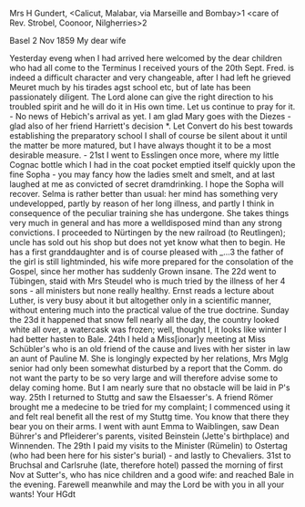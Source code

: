 Mrs H Gundert, <Calicut, Malabar, via Marseille and Bombay>1 <care of Rev. Strobel, Coonoor, Nilgherries>2

 Basel 2 Nov 1859
My dear wife

Yesterday eveng when I had arrived here welcomed by the dear children who had all come to the Terminus I received yours of the 20th Sept. Fred. is indeed a difficult character and very changeable, after I had left he grieved Meuret much by his tirades agst school etc, but of late has been passionately diligent. The Lord alone can give the right direction to his troubled spirit and he will do it in His own time. Let us continue to pray for it. - No news of Hebich's arrival as yet. I am glad Mary goes with the Diezes - glad also of her friend Harriett's decision <Korb an Kittel>*. Let Convert do his best towards establishing the preparatory school I shall of course be silent about it until the matter be more matured, but I have always thought it to be a most desirable measure. - 21st I went to Esslingen once more, where my little Cognac bottle which I had in the coat pocket emptied itself quickly upon the fine Sopha - you may fancy how the ladies smelt and smelt, and at last laughed at me as convicted of secret dramdrinking. I hope the Sopha will recover. Selma is rather better than usual: her mind has something very undevelopped, partly by reason of her long illness, and partly I think in consequence of the peculiar training she has undergone. She takes things very much in general and has more a welldisposed mind than any strong convictions. I proceeded to Nürtingen by the new railroad (to Reutlingen); uncle has sold out his shop but does not yet know what then to begin. He has a first granddaughter and is of course pleased with _...3 the father of the girl is still lightminded, his wife more prepared for the consolation of the Gospel, since her mother has suddenly Grown insane. The 22d went to Tübingen, staid with Mrs Steudel who is much tried by the illness of her 4 sons - all ministers but none really healthy. Ernst reads a lecture about Luther, is very busy about it but altogether only in a scientific manner, without entering much into the practical value of the true doctrine. Sunday the 23d it happened that snow fell nearly all the day, the country looked white all over, a watercask was frozen; well, thought I, it looks like winter I had better hasten to Bale. 24th I held a Miss[ionar]y meeting at Miss Schübler's who is an old friend of the cause and lives with her sister in law an aunt of Pauline M. She is longingly expected by her relations, Mrs Mglg senior had only been somewhat disturbed by a report that the Comm. do not want the party to be so very large and will therefore advise some to delay coming home. But I am nearly sure that no obstacle will be laid in P's way. 25th I returned to Stuttg and saw the Elsaesser's. A friend Römer brought me a medecine to be tried for my complaint; I commenced using it and felt real benefit all the rest of my Stuttg time. You know that there they bear you on their arms. I went with aunt Emma to Waiblingen, saw Dean Bührer's and Pfleiderer's parents, visited Beinstein (Jette's birthplace) and Winnenden. The 29th I paid my visits to the Minister (Rümelin) to Ostertag (who had been here for his sister's burial) - and lastly to Chevaliers. 31st to Bruchsal and Carlsruhe (late, therefore hotel) passed the morning of first Nov at Sutter's, who has nice children and a good wife: and reached Bale in the evening. Farewell meanwhile and may the Lord be with you in all your wants!
 Your HGdt
